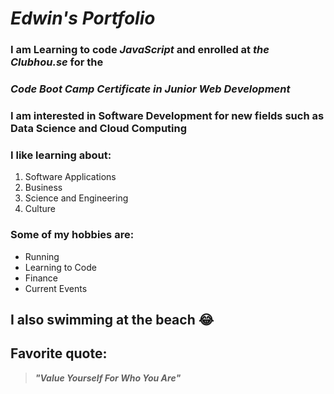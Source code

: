 # *Edwin's Portfolio*

### I am Learning to code *JavaScript* and enrolled at *the Clubhou.se* for the 
### *Code Boot Camp Certificate in Junior Web Development*

### I am interested in Software Development for new fields such as Data Science and Cloud Computing
 
### I like learning about: 
1. Software Applications
2. Business
3. Science and Engineering
4. Culture

### Some of my hobbies are: 
- Running
- Learning to Code
- Finance 
- Current Events

## I also swimming at the beach :joy:  

## Favorite quote:
> ***"Value Yourself For Who You Are"*** 
